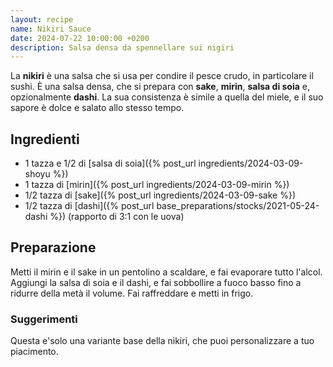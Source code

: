 ```yaml
---
layout: recipe
name: Nikiri Sauce
date: 2024-07-22 10:00:00 +0200
description: Salsa densa da spennellare sui nigiri
---
```


La **nikiri** è una salsa che si usa per condire il pesce crudo, in particolare il sushi. È una salsa densa, che si prepara con **sake**, **mirin**, **salsa di soia** e, opzionalmente **dashi**. La sua consistenza è simile a quella del miele, e il suo sapore è dolce e salato allo stesso tempo.

## Ingredienti
- 1 tazza e 1/2 di [salsa di soia]({% post_url ingredients/2024-03-09-shoyu %})
- 1 tazza di [mirin]({% post_url ingredients/2024-03-09-mirin %})
- 1/2 tazza di [sake]({% post_url ingredients/2024-03-09-sake %})
- 1/2 tazza di [dashi]({% post_url base_preparations/stocks/2021-05-24-dashi %}) (rapporto di 3:1 con le uova)

## Preparazione

Metti il mirin e il sake in un pentolino a scaldare, e fai evaporare tutto l'alcol. Aggiungi la salsa di soia e il dashi, e fai sobbollire a fuoco basso fino a ridurre della metà il volume. Fai raffreddare e metti in frigo.

### Suggerimenti

Questa e'solo una variante base della nikiri, che puoi personalizzare a tuo piacimento.
